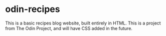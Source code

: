 # odin-recipes

This is a basic recipes blog website, built entirely in HTML. This is a project from The Odin Project, and will have CSS added in the future.